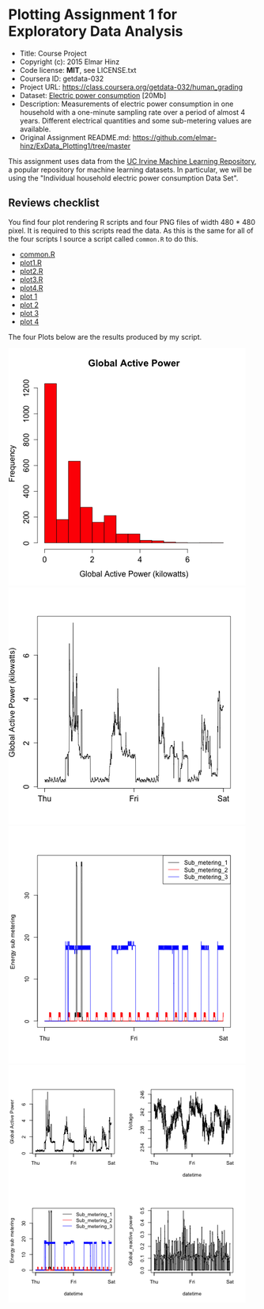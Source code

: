 # Plotting Assignment 1 for Exploratory Data Analysis

* Title: Course Project
* Copyright (c): 2015 Elmar Hinz
* Code license: **MIT**, see LICENSE.txt
* Coursera ID: getdata-032
* Project URL: https://class.coursera.org/getdata-032/human_grading
* Dataset: [Electric power consumption](
  https://d396qusza40orc.cloudfront.net/exdata%2Fdata%2Fhousehold_power_consumption.zip)
  [20Mb]
* Description: Measurements of electric power consumption in one
  household with a one-minute sampling rate over a period of almost 4 years.
  Different electrical quantities and some sub-metering values are available.
* Original Assignment README.md:
  https://github.com/elmar-hinz/ExData_Plotting1/tree/master

This assignment uses data from
the <a href="http://archive.ics.uci.edu/ml/">UC Irvine Machine
Learning Repository</a>, a popular repository for machine learning
datasets. In particular, we will be using the "Individual household
electric power consumption Data Set".

## Reviews checklist

You find four plot rendering R scripts and four PNG files of width 480 * 480
pixel. It is required to this scripts read the data. As this is the same for
all of the four scripts I source a script called `common.R` to do this.

* [common.R](common.R)
* [plot1.R](plot1.R)
* [plot2.R](plot2.R)
* [plot3.R](plot3.R)
* [plot4.R](plot4.R)
* [plot 1](plot1.png)
* [plot 2](plot2.png)
* [plot 3](plot3.png)
* [plot 4](plot4.png)

The four Plots below are the results produced by my script.

![plot 1](plot1.png)
![plot 2](plot2.png)
![plot 3](plot3.png)
![plot 4](plot4.png)



